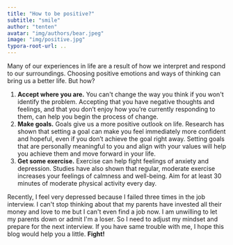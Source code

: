 ```yaml
---
title: "How to be positive?"
subtitle: "smile"
author: "tenten"
avatar: "img/authors/bear.jpeg"
image: "img/positive.jpg"
typora-root-url: ..
---
```


Many of our experiences in life are a result of how we interpret and respond to our surroundings. Choosing positive emotions and ways of thinking can bring us a better life. But how?



1. **Accept where you are.**
   You can't change the way you think if you won't identify the problem. Accepting that you have negative thoughts and feelings, and that you don’t enjoy how you’re currently responding to them, can help you begin the process of change.
2. **Make goals.**
   Goals give us a more positive outlook on life. Research has shown that setting a goal can make you feel immediately more confident and hopeful, even if you don’t achieve the goal right away. Setting goals that are personally meaningful to you and align with your values will help you achieve them and move forward in your life.
3. **Get some exercise.**
   Exercise can help fight feelings of anxiety and depression. Studies have also shown that regular, moderate exercise increases your feelings of calmness and well-being. Aim for at least 30 minutes of moderate physical activity every day.

Recently, I feel very depressed because I failed three times in the job interview. I can't stop thinking about that my parents have invested all their money and love to me but I can't even find a job now. I am unwilling to let my parents down or admit I'm a loser. So I need to adjust my mindset and prepare for the next interview. If you have same trouble with me, I hope this blog would help you a little. **Fight!**